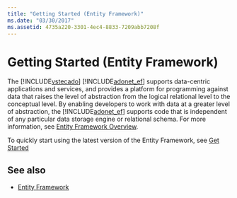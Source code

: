 ```yaml
---
title: "Getting Started (Entity Framework)"
ms.date: "03/30/2017"
ms.assetid: 4735a220-3301-4ec4-8833-7209abb7208f
---
```

# Getting Started (Entity Framework)
The [!INCLUDE[vstecado](../../../../../includes/vstecado-md.md)] [!INCLUDE[adonet_ef](../../../../../includes/adonet-ef-md.md)] supports data-centric applications and services, and provides a platform for programming against data that raises the level of abstraction from the logical relational level to the conceptual level. By enabling developers to work with data at a greater level of abstraction, the [!INCLUDE[adonet_ef](../../../../../includes/adonet-ef-md.md)] supports code that is independent of any particular data storage engine or relational schema. For more information, see [Entity Framework Overview](../../../../../docs/framework/data/adonet/ef/overview.md).  
  
 To quickly start using the latest version of the Entity Framework, see [Get Started](https://go.microsoft.com/fwlink/?LinkId=235280)  
  
## See also
- [Entity Framework](https://go.microsoft.com/fwlink/?LinkID=234900&clcid=0x409)
